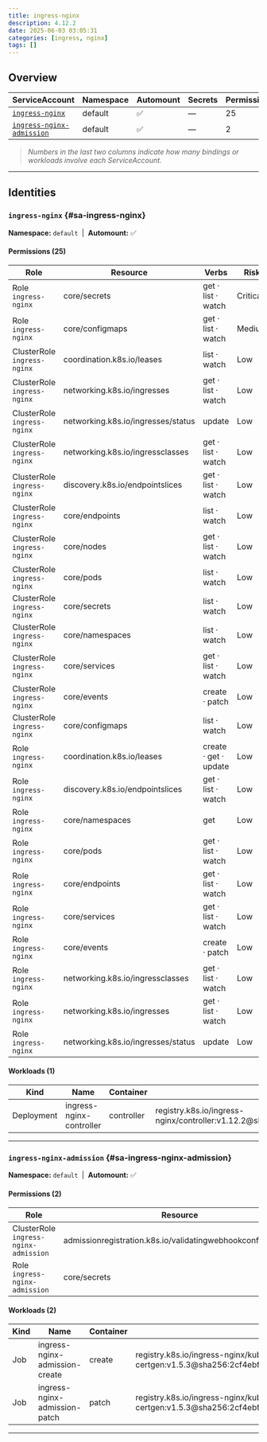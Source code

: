 ```yaml
---
title: ingress-nginx
description: 4.12.2
date: 2025-06-03 03:05:31
categories: [ingress, nginx]
tags: []
---
```


## Overview

|ServiceAccount|Namespace|Automount|Secrets|Permissions|Workloads|
|---|---|---|---|---|---|
|[`ingress-nginx`](#sa-ingress-nginx)|default|✅|—|25|1|
|[`ingress-nginx-admission`](#sa-ingress-nginx-admission)|default|✅|—|2|2|


> *Numbers in the last two columns indicate how many bindings or workloads involve each ServiceAccount.*

---

## Identities

### `ingress-nginx` {#sa-ingress-nginx}
**Namespace:** `default` &nbsp;|&nbsp; **Automount:** ✅

#### Permissions (25)
|Role|Resource|Verbs|Risk|
|---|---|---|---|
|Role `ingress-nginx`|core/secrets|get · list · watch|Critical|
|Role `ingress-nginx`|core/configmaps|get · list · watch|Medium|
|ClusterRole `ingress-nginx`|coordination.k8s.io/leases|list · watch|Low|
|ClusterRole `ingress-nginx`|networking.k8s.io/ingresses|get · list · watch|Low|
|ClusterRole `ingress-nginx`|networking.k8s.io/ingresses/status|update|Low|
|ClusterRole `ingress-nginx`|networking.k8s.io/ingressclasses|get · list · watch|Low|
|ClusterRole `ingress-nginx`|discovery.k8s.io/endpointslices|get · list · watch|Low|
|ClusterRole `ingress-nginx`|core/endpoints|list · watch|Low|
|ClusterRole `ingress-nginx`|core/nodes|get · list · watch|Low|
|ClusterRole `ingress-nginx`|core/pods|list · watch|Low|
|ClusterRole `ingress-nginx`|core/secrets|list · watch|Low|
|ClusterRole `ingress-nginx`|core/namespaces|list · watch|Low|
|ClusterRole `ingress-nginx`|core/services|get · list · watch|Low|
|ClusterRole `ingress-nginx`|core/events|create · patch|Low|
|ClusterRole `ingress-nginx`|core/configmaps|list · watch|Low|
|Role `ingress-nginx`|coordination.k8s.io/leases|create · get · update|Low|
|Role `ingress-nginx`|discovery.k8s.io/endpointslices|get · list · watch|Low|
|Role `ingress-nginx`|core/namespaces|get|Low|
|Role `ingress-nginx`|core/pods|get · list · watch|Low|
|Role `ingress-nginx`|core/endpoints|get · list · watch|Low|
|Role `ingress-nginx`|core/services|get · list · watch|Low|
|Role `ingress-nginx`|core/events|create · patch|Low|
|Role `ingress-nginx`|networking.k8s.io/ingressclasses|get · list · watch|Low|
|Role `ingress-nginx`|networking.k8s.io/ingresses|get · list · watch|Low|
|Role `ingress-nginx`|networking.k8s.io/ingresses/status|update|Low|

#### Workloads (1)
|Kind|Name|Container|Image|
|---|---|---|---|
|Deployment|ingress-nginx-controller|controller|registry.k8s.io/ingress-nginx/controller:v1.12.2@sha256:03497ee984628e95eca9b2279e3f3a3c1685dd48635479e627d219f00c8eefa9|

---

### `ingress-nginx-admission` {#sa-ingress-nginx-admission}
**Namespace:** `default` &nbsp;|&nbsp; **Automount:** ✅

#### Permissions (2)
|Role|Resource|Verbs|Risk|
|---|---|---|---|
|ClusterRole `ingress-nginx-admission`|admissionregistration.k8s.io/validatingwebhookconfigurations|get · update|Low|
|Role `ingress-nginx-admission`|core/secrets|create · get|Low|

#### Workloads (2)
|Kind|Name|Container|Image|
|---|---|---|---|
|Job|ingress-nginx-admission-create|create|registry.k8s.io/ingress-nginx/kube-webhook-certgen:v1.5.3@sha256:2cf4ebfa82a37c357455458f6dfc334aea1392d508270b2517795a9933a02524|
|Job|ingress-nginx-admission-patch|patch|registry.k8s.io/ingress-nginx/kube-webhook-certgen:v1.5.3@sha256:2cf4ebfa82a37c357455458f6dfc334aea1392d508270b2517795a9933a02524|

---

